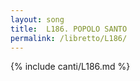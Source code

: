 ```yaml
---
layout: song
title:  L186. POPOLO SANTO
permalink: /libretto/L186/
---
```

{% include canti/L186.md %}   